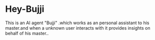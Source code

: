 # Hey-Bujji
This is an AI agent "Bujji" .which works as an personal assistant to his master.and when a unknown user interacts with it provides insights on behalf of his master..
